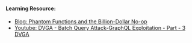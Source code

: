 #### Learning Resource:

  * [Blog: Phantom Functions and the Billion-Dollar No-op](https://media.dedaub.com/phantom-functions-and-the-billion-dollar-no-op-c56f062ae49f)  
  * [Youtube: DVGA - Batch Query Attack-GraphQL Exploitation - Part - 3 DVGA](https://www.youtube.com/watch?v=kUTIFx8vGQs&t=609s)  
